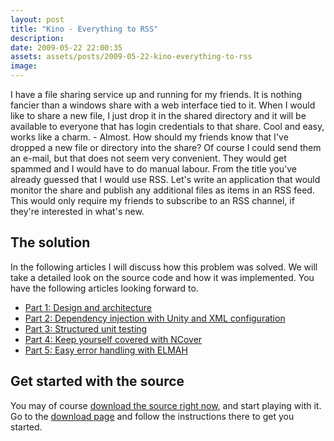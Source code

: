 ```yaml
---
layout: post
title: "Kino - Everything to RSS"
description:
date: 2009-05-22 22:00:35
assets: assets/posts/2009-05-22-kino-everything-to-rss
image: 
---
```


I have a file sharing service up and running for my friends. It is nothing fancier than a windows share with a web interface tied to it. When I would like to share a new file, I just drop it in the shared directory and it will be available to everyone that has login credentials to that share. Cool and easy, works like a charm. - Almost.  How should my friends know that I've dropped a new file or directory into the share? Of course I could send them an e-mail, but that does not seem very convenient. They would get spammed and I would have to do manual labour.  From the title you've already guessed that I would use RSS. Let's write an application that would monitor the share and publish any additional files as items in an RSS feed. This would only require my friends to subscribe to an RSS channel, if they're interested in what's new.

## The solution

In the following articles I will discuss how this problem was solved. We will take a detailed look on the source code and how it was implemented. You have the following articles looking forward to.

* [Part 1: Design and architecture](/2009/05/24/kino-design-and-architecture.html)
* [Part 2: Dependency injection with Unity and XML configuration](/2009/05/25/part-2-dependency-injection-with-unity-and-xml-configuration.html)
* [Part 3: Structured unit testing](/2009/05/26/part-3-structured-unit-testing.html)
* [Part 4: Keep yourself covered with NCover](/2009/05/27/part-4-keep-yourself-covered-with-ncover.html)
* [Part 5: Easy error handling with ELMAH](/2009/05/28/part-5-easy-error-handling-with-elmah.html)

## Get started with the source

You may of course [download the source right now](/assets/posts/2009-05-22-kino-everything-to-rss/kino_2009-05-21_1.zip), and start playing with it. Go to the [download page](/kino/) and follow the instructions there to get you started.
